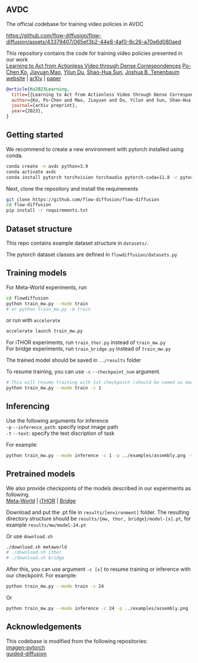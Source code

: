 ## AVDC

The official codebase for training video policies in AVDC

https://github.com/flow-diffusion/flow-diffusion/assets/43379407/065ef3b2-44e8-4af0-8c26-a70e6d080aed

This repository contains the code for training video policies presented in our work   
[Learning to Act from Actionless Video through Dense Correspondences](https://flow-diffusion.github.io/)
[Po-Chen Ko](https://pochen-ko.github.io/),
[Jiayuan Mao](https://jiayuanm.com/),
[Yilun Du](https://yilundu.github.io/),
[Shao-Hua Sun](https://shaohua0116.github.io/),
[Joshua B. Tenenbaum](https://cocosci.mit.edu/josh)  
[website](https://flow-diffusion.github.io/) | [arXiv]() | [paper]()

```bib
@article{Ko2023Learning,
  title={{Learning to Act from Actionless Video through Dense Correspondences}},
  author={Ko, Po-Chen and Mao, Jiayuan and Du, Yilun and Sun, Shao-Hua and Tenenbaum, Joshua B},
  journal={arXiv preprint},
  year={2023},
}
```


## Getting started  

We recommend to create a new environment with pytorch installed using conda.   

```bash  
conda create -n avdc python=3.9
conda activate avdc
conda install pytorch torchvision torchaudio pytorch-cuda=11.8 -c pytorch -c nvidia
```  

Next, clone the repository and install the requirements  

```bash
git clone https://github.com/flow-diffusion/flow-diffusion
cd flow-diffusion
pip install -r requirements.txt
```


## Dataset structure

This repo contains example dataset structure in `datasets/`.   

The pytorch dataset classes are defined in `flowdiffusion/datasets.py`


## Training models

For Meta-World experiments, run
```bash
cd flowdiffusion
python train_mw.py --mode train
# or python train_mw.py -m train
```

or run with `accelerate`
```bash
accelerate launch train_mw.py
```

For iTHOR experiments, run `train_thor.py` instead of `train_mw.py`  
For bridge experiments, run `train_bridge.py` instead of `train_mw.py`  

The trained model should be saved in `../results` folder  

To resume training, you can use `-c` `--checkpoint_num` argument.  
```bash
# This will resume training with 1st checkpoint (should be named as model-1.pt)
python train_mw.py --mode train -c 1
```

## Inferencing

Use the following arguments for inference  
`-p` `--inference_path`: specify input image path  
`-t` `--text`: specify the text discription of task  

For example:  
```bash
python train_mw.py --mode inference -c 1 -p ../examples/assembly.png -t assembly
```

## Pretrained models 

We also provide checkpoints of the models described in our experiments as following.   
[Meta-World](https://huggingface.co/Po-Chen/flowdiffusion/resolve/main/ckpts/metaworld/model-24.pt) |  [iTHOR](https://huggingface.co/Po-Chen/flowdiffusion/resolve/main/ckpts/ithor/model-30.pt) | [Bridge](https://huggingface.co/Po-Chen/flowdiffusion/resolve/main/ckpts/bridge/model-42.pt)   

Download and put the .pt file in `results/[environment]` folder. The resulting directory structure should be `results/{mw, thor, bridge}/model-[x].pt`, for example `results/mw/model-24.pt`

Or use `download.sh`
```bash
./download.sh metaworld
# ./download.sh ithor
# ./download.sh bridge
```

After this, you can use argument `-c [x]` to resume training or inference with our checkpoint. For example:  
```bash
python train_mw.py --mode train -c 24
```
Or  
```bash
python train_mw.py --mode inference -c 24 -p ../examples/assembly.png -t assembly
```



## Acknowledgements

This codebase is modified from the following repositories:  
[imagen-pytorch](https://github.com/lucidrains/imagen-pytorch)  
[guided-diffusion](https://github.com/openai/guided-diffusion)  
